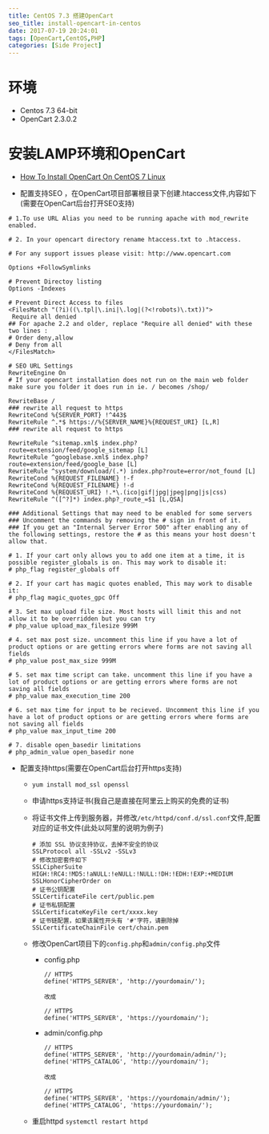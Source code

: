 ```yaml
---
title: CentOS 7.3 搭建OpenCart
seo_title: install-opencart-in-centos
date: 2017-07-19 20:24:01
tags: [OpenCart,CentOS,PHP]
categories: [Side Project]
---
```


# 环境
- Centos 7.3 64-bit
- OpenCart 2.3.0.2

# 安装LAMP环境和OpenCart
- [How To Install OpenCart On CentOS 7 Linux](http://www.unixmen.com/install-opencart-centos-7-linux/)

- 配置支持SEO ，在OpenCart项目部署根目录下创建.htaccess文件,内容如下(需要在OpenCart后台打开SEO支持)
 <!-- more -->
  ```
  # 1.To use URL Alias you need to be running apache with mod_rewrite enabled.

  # 2. In your opencart directory rename htaccess.txt to .htaccess.

  # For any support issues please visit: http://www.opencart.com

  Options +FollowSymlinks

  # Prevent Directoy listing
  Options -Indexes

  # Prevent Direct Access to files
  <FilesMatch "(?i)((\.tpl|\.ini|\.log|(?<!robots)\.txt))">
   Require all denied
  ## For apache 2.2 and older, replace "Require all denied" with these two lines :
  # Order deny,allow
  # Deny from all
  </FilesMatch>

  # SEO URL Settings
  RewriteEngine On
  # If your opencart installation does not run on the main web folder make sure you folder it does run in ie. / becomes /shop/

  RewriteBase /
  ### rewrite all request to https
  RewriteCond %{SERVER_PORT} !^443$
  RewriteRule ^.*$ https://%{SERVER_NAME}%{REQUEST_URI} [L,R]
  ### rewrite all request to https

  RewriteRule ^sitemap.xml$ index.php?route=extension/feed/google_sitemap [L]
  RewriteRule ^googlebase.xml$ index.php?route=extension/feed/google_base [L]
  RewriteRule ^system/download/(.*) index.php?route=error/not_found [L]
  RewriteCond %{REQUEST_FILENAME} !-f
  RewriteCond %{REQUEST_FILENAME} !-d
  RewriteCond %{REQUEST_URI} !.*\.(ico|gif|jpg|jpeg|png|js|css)
  RewriteRule ^([^?]*) index.php?_route_=$1 [L,QSA]

  ### Additional Settings that may need to be enabled for some servers
  ### Uncomment the commands by removing the # sign in front of it.
  ### If you get an "Internal Server Error 500" after enabling any of the following settings, restore the # as this means your host doesn't allow that.

  # 1. If your cart only allows you to add one item at a time, it is possible register_globals is on. This may work to disable it:
  # php_flag register_globals off

  # 2. If your cart has magic quotes enabled, This may work to disable it:
  # php_flag magic_quotes_gpc Off

  # 3. Set max upload file size. Most hosts will limit this and not allow it to be overridden but you can try
  # php_value upload_max_filesize 999M

  # 4. set max post size. uncomment this line if you have a lot of product options or are getting errors where forms are not saving all fields
  # php_value post_max_size 999M

  # 5. set max time script can take. uncomment this line if you have a lot of product options or are getting errors where forms are not saving all fields
  # php_value max_execution_time 200

  # 6. set max time for input to be recieved. Uncomment this line if you have a lot of product options or are getting errors where forms are not saving all fields
  # php_value max_input_time 200

  # 7. disable open_basedir limitations
  # php_admin_value open_basedir none
  ```

- 配置支持https(需要在OpenCart后台打开https支持)

  - `yum install mod_ssl openssl`
  - 申请https支持证书(我自己是直接在阿里云上购买的免费的证书)
  - 将证书文件上传到服务器，并修改`/etc/httpd/conf.d/ssl.conf`文件,配置对应的证书文件(此处以阿里的说明为例子)
    ```
    # 添加 SSL 协议支持协议，去掉不安全的协议
    SSLProtocol all -SSLv2 -SSLv3
    # 修改加密套件如下
    SSLCipherSuite HIGH:!RC4:!MD5:!aNULL:!eNULL:!NULL:!DH:!EDH:!EXP:+MEDIUM
    SSLHonorCipherOrder on
    # 证书公钥配置
    SSLCertificateFile cert/public.pem
    # 证书私钥配置
    SSLCertificateKeyFile cert/xxxx.key
    # 证书链配置，如果该属性开头有 '#'字符，请删除掉
    SSLCertificateChainFile cert/chain.pem
    ```
  - 修改OpenCart项目下的`config.php`和`admin/config.php`文件

    - config.php
      ```
      // HTTPS
      define('HTTPS_SERVER', 'http://yourdomain/');

      改成

      // HTTPS
      define('HTTPS_SERVER', 'https://yourdomain/');

      ```

    - admin/config.php
      ```
      // HTTPS
      define('HTTPS_SERVER', 'http://yourdomain/admin/');
      define('HTTPS_CATALOG', 'http://yourdomain/');

      改成

      // HTTPS
      define('HTTPS_SERVER', 'https://yourdomain/admin/');
      define('HTTPS_CATALOG', 'https://yourdomain/');

      ```
   - 重启httpd `systemctl restart httpd`
